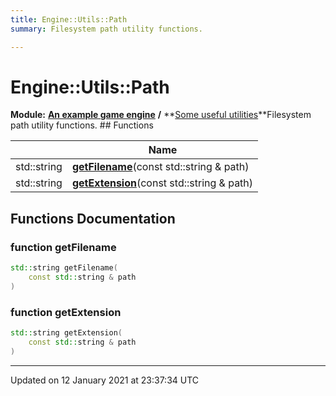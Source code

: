 ```yaml
---
title: Engine::Utils::Path
summary: Filesystem path utility functions. 

---
```


# Engine::Utils::Path

**Module:** **[An example game engine](/Modules/group__Engine.md)** **/** **[Some useful utilities](/Modules/group__Utils.md)**Filesystem path utility functions. ## Functions

|                | Name           |
| -------------- | -------------- |
| std::string | **[getFilename](/Namespaces/namespaceEngine_1_1Utils_1_1Path.md#function-getfilename)**(const std::string & path) |
| std::string | **[getExtension](/Namespaces/namespaceEngine_1_1Utils_1_1Path.md#function-getextension)**(const std::string & path) |


## Functions Documentation

### function getFilename

```cpp
std::string getFilename(
    const std::string & path
)
```


### function getExtension

```cpp
std::string getExtension(
    const std::string & path
)
```






-------------------------------

Updated on 12 January 2021 at 23:37:34 UTC